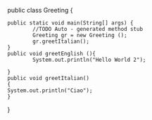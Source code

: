 
public class Greeting {

    public static void main(String[] args) {
            //TODO Auto - generated method stub
            Greeting gr = new Greeting ();
            gr.greetItalian();
    }
    public void greetEnglish (){
            System.out.println("Hello World 2");

    }
    public void greetItalian()
    {
    System.out.println("Ciao");
    }
}